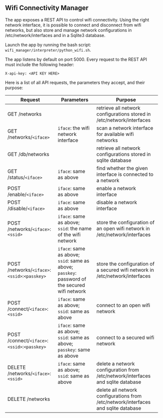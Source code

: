 
## Wifi Connectivity Manager

The app exposes a REST API to control wifi connectivity. Using the right network interface, it is possible to connect and disconnect from wifi networks, but also store and manage network configurations in /etc/network/interfaces and in a Sqlite3 database.

Launch the app by running the bash script: `wifi_manager/interpreter/python_wifi.sh`.

The app listens by default on port 5000. Every request to the REST API must include the following header:

    X-api-key: <API KEY HERE>

Here is a list of all API requests, the parameters they accept, and their purpose:

| Request | Parameters | Purpose |
| --- | --- | --- |
| GET /networks |  | retrieve all network configurations stored in /etc/network/interfaces |
| GET /networks/`<iface>` | `iface`: the wifi network interface | scan a network interface for available wifi networks |
| GET /db/networks |  | retrieve all network configurations stored in sqlite database |
| GET /status/`<iface>` | `iface`: same as above | find whether the given interface is connected to a network |
| POST /enable/`<iface>` | `iface`: same as above | enable a network interface |
| POST /disable/`<iface>` | `iface`: same as above | disable a network interface |
| POST /networks/`<iface>`:`<ssid>` | `iface`: same as above; `ssid`: the name of the wifi network | store the configuration of an open wifi network in /etc/network/interfaces |
| POST /networks/`<iface>`:`<ssid>`:`<passkey>` | `iface`: same as above; `ssid`: same as above; `passkey`: password of the secured wifi network | store the configuration of a secured wifi network in /etc/network/interfaces |
| POST /connect/`<iface>`:`<ssid>` | `iface`: same as above; `ssid`: same as above | connect to an open wifi network |
| POST /connect/`<iface>`:`<ssid>`:`<passkey>` | `iface`: same as above; `ssid`: same as above; `passkey`: same as above | connect to a secured wifi network |
| DELETE /networks/`<iface>`:`<ssid>` | `iface`: same as above; `ssid`: same as above | delete a network configuration from /etc/network/interfaces and sqlite database |
| DELETE /networks |  | delete all network configurations from /etc/network/interfaces and sqlite database |




